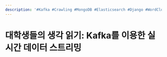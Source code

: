 ```yaml
---
description: '#Kafka #Crawling #MongoDB #Elasticsearch #Django #WordCloud'
---
```


# 대학생들의 생각 읽기: Kafka를 이용한 실시간 데이터 스트리밍

<figure><img src="../../../.gitbook/assets/대학생들의 생각 읽기 - Kafka를 이용한 실시간 데이터 스트리밍_페이지_01.jpg" alt=""><figcaption></figcaption></figure>

<figure><img src="../../../.gitbook/assets/대학생들의 생각 읽기 - Kafka를 이용한 실시간 데이터 스트리밍_페이지_02.jpg" alt=""><figcaption></figcaption></figure>

<figure><img src="../../../.gitbook/assets/대학생들의 생각 읽기 - Kafka를 이용한 실시간 데이터 스트리밍_페이지_03.jpg" alt=""><figcaption></figcaption></figure>

<figure><img src="../../../.gitbook/assets/대학생들의 생각 읽기 - Kafka를 이용한 실시간 데이터 스트리밍_페이지_04.jpg" alt=""><figcaption></figcaption></figure>

<figure><img src="../../../.gitbook/assets/대학생들의 생각 읽기 - Kafka를 이용한 실시간 데이터 스트리밍_페이지_05.jpg" alt=""><figcaption></figcaption></figure>

<figure><img src="../../../.gitbook/assets/대학생들의 생각 읽기 - Kafka를 이용한 실시간 데이터 스트리밍_페이지_06.jpg" alt=""><figcaption></figcaption></figure>

<figure><img src="../../../.gitbook/assets/대학생들의 생각 읽기 - Kafka를 이용한 실시간 데이터 스트리밍_페이지_07.jpg" alt=""><figcaption></figcaption></figure>

<figure><img src="../../../.gitbook/assets/대학생들의 생각 읽기 - Kafka를 이용한 실시간 데이터 스트리밍_페이지_08.jpg" alt=""><figcaption></figcaption></figure>

<figure><img src="../../../.gitbook/assets/대학생들의 생각 읽기 - Kafka를 이용한 실시간 데이터 스트리밍_페이지_09.jpg" alt=""><figcaption></figcaption></figure>

<figure><img src="../../../.gitbook/assets/대학생들의 생각 읽기 - Kafka를 이용한 실시간 데이터 스트리밍_페이지_10.jpg" alt=""><figcaption></figcaption></figure>

<figure><img src="../../../.gitbook/assets/대학생들의 생각 읽기 - Kafka를 이용한 실시간 데이터 스트리밍_페이지_11.jpg" alt=""><figcaption></figcaption></figure>

<figure><img src="../../../.gitbook/assets/대학생들의 생각 읽기 - Kafka를 이용한 실시간 데이터 스트리밍_페이지_12.jpg" alt=""><figcaption></figcaption></figure>

<figure><img src="../../../.gitbook/assets/대학생들의 생각 읽기 - Kafka를 이용한 실시간 데이터 스트리밍_페이지_13.jpg" alt=""><figcaption></figcaption></figure>

<figure><img src="../../../.gitbook/assets/대학생들의 생각 읽기 - Kafka를 이용한 실시간 데이터 스트리밍_페이지_14.jpg" alt=""><figcaption></figcaption></figure>

<figure><img src="../../../.gitbook/assets/대학생들의 생각 읽기 - Kafka를 이용한 실시간 데이터 스트리밍_페이지_15.jpg" alt=""><figcaption></figcaption></figure>

<figure><img src="../../../.gitbook/assets/대학생들의 생각 읽기 - Kafka를 이용한 실시간 데이터 스트리밍_페이지_16.jpg" alt=""><figcaption></figcaption></figure>

<figure><img src="../../../.gitbook/assets/대학생들의 생각 읽기 - Kafka를 이용한 실시간 데이터 스트리밍_페이지_17.jpg" alt=""><figcaption></figcaption></figure>

<figure><img src="../../../.gitbook/assets/대학생들의 생각 읽기 - Kafka를 이용한 실시간 데이터 스트리밍_페이지_18.jpg" alt=""><figcaption></figcaption></figure>

<figure><img src="../../../.gitbook/assets/대학생들의 생각 읽기 - Kafka를 이용한 실시간 데이터 스트리밍_페이지_19.jpg" alt=""><figcaption></figcaption></figure>
